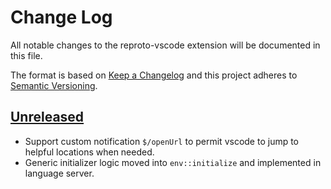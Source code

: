 # Change Log
All notable changes to the reproto-vscode extension will be documented in this file.

The format is based on [Keep a Changelog](http://keepachangelog.com/en/1.0.0/)
and this project adheres to [Semantic Versioning](http://semver.org/spec/v2.0.0.html).

## [Unreleased]
- Support custom notification `$/openUrl` to permit vscode to jump to helpful locations when
  needed.
- Generic initializer logic moved into `env::initialize` and implemented in language server.

[Unreleased]: https://github.com/reproto/reproto-vscode/compare/0.3.35...master
